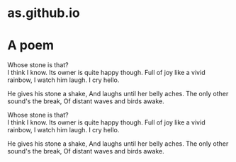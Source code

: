 # as.github.io
<!DOCTYPE HTML>
<html>
    <head>
        <title>Spin-off of "Challenge: Write a Poem"</title>
        <meta charset="utf-8">
    </head>
    <body>
    <h1>A poem </h1>
    <p>Whose stone is that?<br>
    I think I know.
Its owner is quite happy though.
Full of joy like a vivid rainbow,
I watch him laugh. I cry hello.

He gives his stone a shake,
And laughs until her belly aches.
The only other sound's the break,
Of distant waves and birds awake.
</p>
<p>Whose stone is that?<br>
    I think I know.
Its owner is quite happy though.
Full of joy like a vivid rainbow,
I watch him laugh. I cry hello.

He gives his stone a shake,
And laughs until her belly aches.
The only other sound's the break,
Of distant waves and birds awake.
</p>
    </body>
</html>
